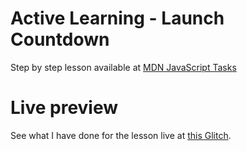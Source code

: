 # Active Learning - Launch Countdown

Step by step lesson available at [MDN JavaScript Tasks](https://developer.mozilla.org/en-US/docs/Learn/JavaScript/Building_blocks/Looping_code#active_learning_launch_countdown)

# Live preview

See what I have done for the lesson live at [this Glitch]().
